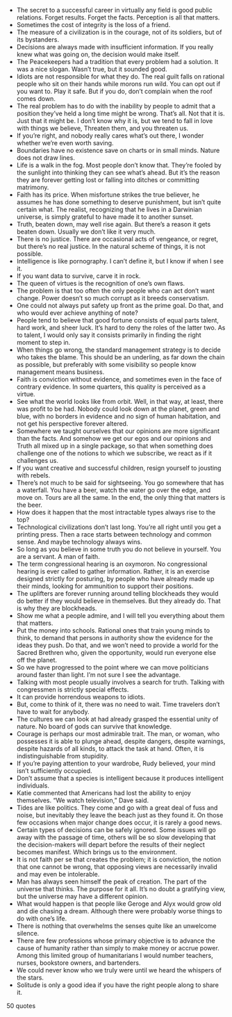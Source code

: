  - The secret to a successful career in virtually any field is good public relations. Forget results. Forget the facts. Perception is all that matters.
 - Sometimes the cost of integrity is the loss of a friend.
 - The measure of a civilization is in the courage, not of its soldiers, but of its bystanders.
 - Decisions are always made with insufficient information. If you really knew what was going on, the decision would make itself.
 - The Peacekeepers had a tradition that every problem had a solution. It was a nice slogan. Wasn’t true, but it sounded good.
 - Idiots are not responsible for what they do. The real guilt falls on rational people who sit on their hands while morons run wild. You can opt out if you want to. Play it safe. But if you do, don’t complain when the roof comes down.
 - The real problem has to do with the inability by people to admit that a position they’ve held a long time might be wrong. That’s all. Not that it is. Just that it might be. I don’t know why it is, but we tend to fall in love with things we believe, Threaten them, and you threaten us.
 - If you’re right, and nobody really cares what’s out there, I wonder whether we’re even worth saving.
 - Boundaries have no existence save on charts or in small minds. Nature does not draw lines.
 - Life is a walk in the fog. Most people don’t know that. They’re fooled by the sunlight into thinking they can see what’s ahead. But it’s the reason they are forever getting lost or falling into ditches or committing matrimony.
 - Faith has its price. When misfortune strikes the true believer, he assumes he has done something to deserve punishment, but isn’t quite certain what. The realist, recognizing that he lives in a Darwinian universe, is simply grateful to have made it to another sunset.
 - Truth, beaten down, may well rise again. But there’s a reason it gets beaten down. Usually we don’t like it very much.
 - There is no justice. There are occasional acts of vengeance, or regret, but there’s no real justice. In the natural scheme of things, it is not possible.
 - Intelligence is like pornography. I can’t define it, but I know if when I see it.
 - If you want data to survive, carve it in rock.
 - The queen of virtues is the recognition of one’s own flaws.
 - The problem is that too often the only people who can act don’t want change. Power doesn’t so much corrupt as it breeds conservatism.
 - One could not always put safety up front as the prime goal. Do that, and who would ever achieve anything of note?
 - People tend to believe that good fortune consists of equal parts talent, hard work, and sheer luck. It’s hard to deny the roles of the latter two. As to talent, I would only say it consists primarily in finding the right moment to step in.
 - When things go wrong, the standard management strategy is to decide who takes the blame. This should be an underling, as far down the chain as possible, but preferably with some visibility so people know management means business.
 - Faith is conviction without evidence, and sometimes even in the face of contrary evidence. In some quarters, this quality is perceived as a virtue.
 - See what the world looks like from orbit. Well, in that way, at least, there was profit to be had. Nobody could look down at the planet, green and blue, with no borders in evidence and no sign of human habitation, and not get his perspective forever altered.
 - Somewhere we taught ourselves that our opinions are more significant than the facts. And somehow we get our egos and our opinions and Truth all mixed up in a single package, so that when something does challenge one of the notions to which we subscribe, we react as if it challenges us.
 - If you want creative and successful children, resign yourself to jousting with rebels.
 - There’s not much to be said for sightseeing. You go somewhere that has a waterfall. You have a beer, watch the water go over the edge, and move on. Tours are all the same. In the end, the only thing that matters is the beer.
 - How does it happen that the most intractable types always rise to the top?
 - Technological civilizations don’t last long. You’re all right until you get a printing press. Then a race starts between technology and common sense. And maybe technology always wins.
 - So long as you believe in some truth you do not believe in yourself. You are a servant. A man of faith.
 - The term congressional hearing is an oxymoron. No congressional hearing is ever called to gather information. Rather, it is an exercise designed strictly for posturing, by people who have already made up their minds, looking for ammunition to support their positions.
 - The uplifters are forever running around telling blockheads they would do better if they would believe in themselves. But they already do. That is why they are blockheads.
 - Show me what a people admire, and I will tell you everything about them that matters.
 - Put the money into schools. Rational ones that train young minds to think, to demand that persons in authority show the evidence for the ideas they push. Do that, and we won’t need to provide a world for the Sacred Brethren who, given the opportunity, would run everyone else off the planet.
 - So we have progressed to the point where we can move politicians around faster than light. I’m not sure I see the advantage.
 - Talking with most people usually involves a search for truth. Talking with congressmen is strictly special effects.
 - It can provide horrendous weapons to idiots.
 - But, come to think of it, there was no need to wait. Time travelers don’t have to wait for anybody.
 - The cultures we can look at had already grasped the essential unity of nature. No board of gods can survive that knowledge.
 - Courage is perhaps our most admirable trait. The man, or woman, who possesses it is able to plunge ahead, despite dangers, despite warnings, despite hazards of all kinds, to attack the task at hand. Often, it is indistinguishable from stupidity.
 - If you’re paying attention to your wardrobe, Rudy believed, your mind isn’t sufficiently occupied.
 - Don’t assume that a species is intelligent because it produces intelligent individuals.
 - Katie commented that Americans had lost the ability to enjoy themselves. “We watch television,” Dave said.
 - Tides are like politics. They come and go with a great deal of fuss and noise, but inevitably they leave the beach just as they found it. On those few occasions when major change does occur, it is rarely a good news.
 - Certain types of decisions can be safely ignored. Some issues will go away with the passage of time, others will be so slow developing that the decision-makers will depart before the results of their neglect becomes manifest. Which brings us to the environment.
 - It is not faith per se that creates the problem; it is conviction, the notion that one cannot be wrong, that opposing views are necessarily invalid and may even be intolerable.
 - Man has always seen himself the peak of creation. The part of the universe that thinks. The purpose for it all. It’s no doubt a gratifying view, but the universe may have a different opinion.
 - What would happen is that people like Geroge and Alyx would grow old and die chasing a dream. Although there were probably worse things to do with one’s life.
 - There is nothing that overwhelms the senses quite like an unwelcome silence.
 - There are few professions whose primary objective is to advance the cause of humanity rather than simply to make money or accrue power. Among this limited group of humanitarians I would number teachers, nurses, bookstore owners, and bartenders.
 - We could never know who we truly were until we heard the whispers of the stars.
 - Solitude is only a good idea if you have the right people along to share it.

50 quotes
